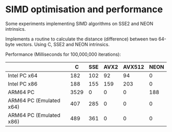 # SIMD optimisation and performance 

Some experiments implementing SIMD algorithms on SSE2 and NEON intrinsics.

Implements a routine to calculate the distance (difference) between two 64-byte vectors. Using C, SSE2 and NEON intrinsics.

Performance (Milliseconds for 100,000,000 iterations):

| | C   | SSE | AVX2 | AVX512 | NEON |
| --- | --- | --- | --- | --- | --- |
| Intel PC x64 | 182 | 102 | 92 | 94 | 0 |
| Intel PC x86 | 188 | 155 | 159 | 203 | 0 |
| ARM64 PC | 3529 | 0 | 0 | 0 | 188 |
| ARM64 PC (Emulated x64) | 407 | 285 | 0 | 0 | 0 |
| ARM64 PC (Emulated x86) | 489 | 361 | 0 | 0 | 0 |